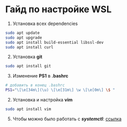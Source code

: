 # Гайд по настройке WSL

1. Установка всех dependencies

```bash
sudo apt update
sudo apt upgrade
sudo apt install build-essential libssl-dev
sudo apt install curl
```

2. Установка **git**

```bash
sudo apt install git
```

3. Изменение **PS1** в **.bashrc**

```bash
# добавить в конец .bashrc
PS1="\[\e[34m\](\u) \[\e[31m\] \w \[\e[0m\] \$ "
```

2. Установка и настройка **vim**

```bash
sudo apt install vim
```

5. Чтобы можно было работать с ***systemctl***:
[ссылка](https://gist.github.com/djfdyuruiry/6720faa3f9fc59bfdf6284ee1f41f950)
